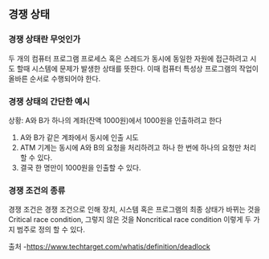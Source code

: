 ## 경쟁 상태

### 경쟁 상태란 무엇인가

두 개의 컴퓨터 프로그램 프로세스 혹은 스레드가 동시에 동일한 자원에 접근하려고 시도 할때 시스템에 문제가 발생한 상태를 뜻한다.
이때 컴퓨터 특성상 프로그램의 작업이 올바른 순서로 수행되어야 한다.

### 경쟁 상태의 간단한 예시

상황: A와 B가 하나의 계좌(잔액 1000원)에서 1000원을 인출하려고 한다
1. A와 B가 같은 계좌에서 동시에 인출 시도
2. ATM 기계는 동시에 A와 B의 요청을 처리하려고 하나 한 번에 하나의 요청만 처리 할 수 있다.
3. 결국 한 명만이 1000원을 인출할 수 있다.

### 경쟁 조건의 종류

경쟁 조건은 경쟁 조건으로 인해 장치, 시스템 혹은 프로그램의 최종 상태가 바뀌는 것을 Critical race condition, 
그렇지 않은 것을 Noncritical race condition 이렇게 두 가지 범주로 정의 할 수 있다.


출처
-https://www.techtarget.com/whatis/definition/deadlock